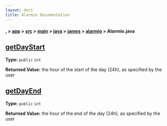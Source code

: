 ```yaml
---
layout: docs
title: Alarmio Documentation
---
```

#### [.](./../../../../../../index) > [app](./../../../../../index) > [src](./../../../../index) > [main](./../../../index) > [java](./../../index) > [james](./../index) > [alarmio](./index) > **Alarmio.java**

## [getDayStart](https://github.com/TheAndroidMaster/Alarmio/blob/master/app/src/main/java/james/alarmio/Alarmio.java#L252)

**Type:** `public` `int`






**Returned Value:** the hour of the start of the day (24h), as specified by the user  








## [getDayEnd](https://github.com/TheAndroidMaster/Alarmio/blob/master/app/src/main/java/james/alarmio/Alarmio.java#L261)

**Type:** `public` `int`






**Returned Value:** the hour of the end of the day (24h), as specified by the user  








